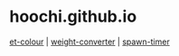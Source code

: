 # hoochi.github.io

[et-colour](https://hoochi.github.io/et-colour/index.html) | 
[weight-converter](https://hoochi.github.io/weight-converter/index.html) |
[spawn-timer](https://hoochi.github.io/spawn-timer/app/)
